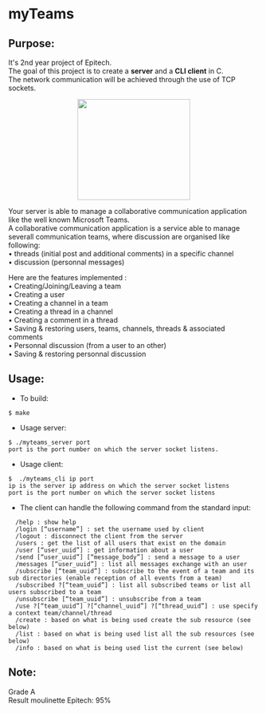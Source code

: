 # myTeams
## Purpose:
It's 2nd year project of Epitech.<br/>
The goal of this project is to create a **server** and a **CLI client** in C.<br/>
The network communication will be achieved through the use of TCP sockets.<br/>

<p align="center">
<img src="https://upload.wikimedia.org/wikipedia/commons/thumb/c/c9/Microsoft_Office_Teams_%282018%E2%80%93present%29.svg/1200px-Microsoft_Office_Teams_%282018%E2%80%93present%29.svg.png" alt="" height="202" width="226" />
</p>

Your server is able to manage a collaborative communication application like the well known Microsoft Teams.<br/>
A collaborative communication application is a service able to manage severall communication teams, where discussion are organised like following:<br/>
• threads (initial post and additional comments) in a specific channel<br/>
• discussion (personnal messages)<br/>

Here are the features implemented : <br/>
• Creating/Joining/Leaving a team<br/>
• Creating a user<br/>
• Creating a channel in a team<br/>
• Creating a thread in a channel<br/>
• Creating a comment in a thread<br/>
• Saving & restoring users, teams, channels, threads & associated comments<br/>
• Personnal discussion (from a user to an other)<br/>
• Saving & restoring personnal discussion<br/>

## Usage:

- To build:
```
$ make
```

 - Usage server:
```
$ ./myteams_server port
port is the port number on which the server socket listens.
```

 - Usage client:
```
$  ./myteams_cli ip port
ip is the server ip address on which the server socket listens
port is the port number on which the server socket listens
```

 - The client can handle the following command from the standard input:
```
  /help : show help
  /login [“username”] : set the username used by client
  /logout : disconnect the client from the server
  /users : get the list of all users that exist on the domain
  /user [“user_uuid”] : get information about a user
  /send [“user_uuid”] [“message_body”] : send a message to a user
  /messages [“user_uuid”] : list all messages exchange with an user
  /subscribe [“team_uuid”] : subscribe to the event of a team and its sub directories (enable reception of all events from a team)
  /subscribed ?[“team_uuid”] : list all subscribed teams or list all users subscribed to a team
  /unsubscribe [“team_uuid”] : unsubscribe from a team
  /use ?[“team_uuid”] ?[“channel_uuid”] ?[“thread_uuid”] : use specify a context team/channel/thread
  /create : based on what is being used create the sub resource (see below)
  /list : based on what is being used list all the sub resources (see below)
  /info : based on what is being used list the current (see below)
```

## Note:
Grade A<br/>
Result moulinette Epitech: 95%
